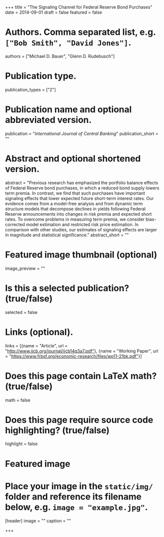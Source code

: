+++
title = "The Signaling Channel for Federal Reserve Bond Purchases"
date = 2014-09-01
draft = false
featured = false

# Authors. Comma separated list, e.g. `["Bob Smith", "David Jones"]`.
authors = ["Michael D. Bauer", "Glenn D. Rudebusch"]

# Publication type.
publication_types = ["2"]

# Publication name and optional abbreviated version.
publication = "*International Journal of Central Banking*"
publication_short = ""

# Abstract and optional shortened version.
abstract = "Previous research has emphasized the portfolio balance effects of Federal Reserve bond purchases, in which a reduced bond supply lowers term premia. In contrast, we find that such purchases have important signaling effects that lower expected future short-term interest rates. Our evidence comes from a model-free analysis and from dynamic term structure models that decompose declines in yields following Federal Reserve announcements into changes in risk premia and expected short rates. To overcome problems in measuring term premia, we consider bias-corrected model estimation and restricted risk price estimation. In comparison with other studies, our estimates of signaling effects are larger in magnitude and statistical significance."
abstract_short = ""

# Featured image thumbnail (optional)
image_preview = ""

# Is this a selected publication? (true/false)
selected = false

# Links (optional).
links = [{name = "Article", url = "http://www.ijcb.org/journal/ijcb14q3a7.pdf"},
{name = "Working Paper", url = "https://www.frbsf.org/economic-research/files/wp11-21bk.pdf"}]

# Does this page contain LaTeX math? (true/false)
math = false

# Does this page require source code highlighting? (true/false)
highlight = false

# Featured image
# Place your image in the `static/img/` folder and reference its filename below, e.g. `image = "example.jpg"`.
[header]
image = ""
caption = ""

+++
